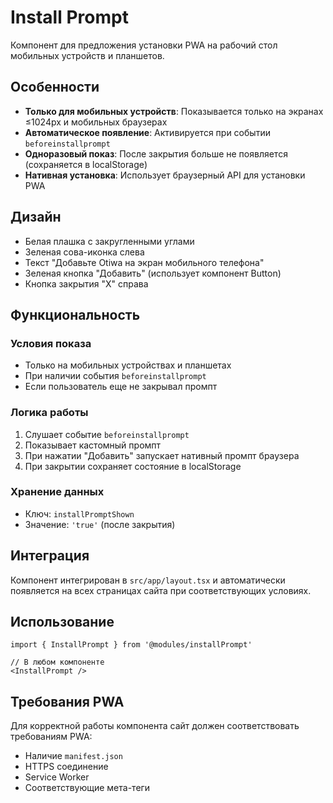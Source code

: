 # Install Prompt

Компонент для предложения установки PWA на рабочий стол мобильных устройств и планшетов.

## Особенности

- **Только для мобильных устройств**: Показывается только на экранах ≤1024px и мобильных браузерах
- **Автоматическое появление**: Активируется при событии `beforeinstallprompt`
- **Одноразовый показ**: После закрытия больше не появляется (сохраняется в localStorage)
- **Нативная установка**: Использует браузерный API для установки PWA

## Дизайн

- Белая плашка с закругленными углами
- Зеленая сова-иконка слева
- Текст "Добавьте Otiwa на экран мобильного телефона"
- Зеленая кнопка "Добавить" (использует компонент Button)
- Кнопка закрытия "X" справа

## Функциональность

### Условия показа
- Только на мобильных устройствах и планшетах
- При наличии события `beforeinstallprompt`
- Если пользователь еще не закрывал промпт

### Логика работы
1. Слушает событие `beforeinstallprompt`
2. Показывает кастомный промпт
3. При нажатии "Добавить" запускает нативный промпт браузера
4. При закрытии сохраняет состояние в localStorage

### Хранение данных
- Ключ: `installPromptShown`
- Значение: `'true'` (после закрытия)

## Интеграция

Компонент интегрирован в `src/app/layout.tsx` и автоматически появляется на всех страницах сайта при соответствующих условиях.

## Использование

```tsx
import { InstallPrompt } from '@modules/installPrompt'

// В любом компоненте
<InstallPrompt />
```

## Требования PWA

Для корректной работы компонента сайт должен соответствовать требованиям PWA:
- Наличие `manifest.json`
- HTTPS соединение
- Service Worker
- Соответствующие мета-теги
